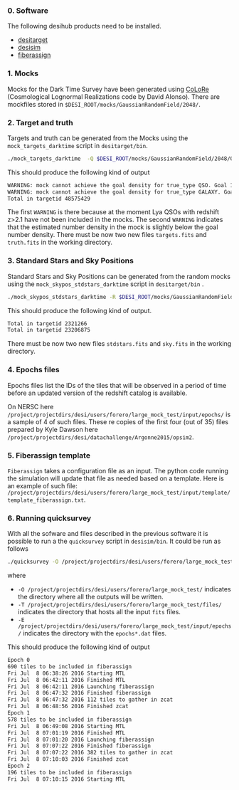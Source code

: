 ### 0. Software

The following desihub products need to be installed.

* [desitarget](https://github.com/desihub/desitarget)
* [desisim](https://github.com/desihub/desisim)
* [fiberassign](https://github.com/desihub/fiberassign)

### 1. Mocks

Mocks for the Dark Time Survey have been generated using [CoLoRe](https://github.com/damonge/CoLoRe) (Cosmological Lognormal Realizations code by David Alonso). There are mockfiles stored in `$DESI_ROOT/mocks/GaussianRandomField/2048/`. 


### 2. Target and truth 

Targets and truth can be generated from the Mocks using the `mock_targets_darktime` script in `desitarget/bin`.

```bash
./mock_targets_darktime  -Q $DESI_ROOT/mocks/GaussianRandomField/2048/QSO.fits -L $DESI_ROOT/mocks/GaussianRandomField/2048/LRG.fits -E $DESI_ROOT/mocks/GaussianRandomField/2048/ELG.fits  -C $DESI_ROOT/mocks/GaussianRandomField/2048/random.fits
```

This should produce the following kind of output

```bash
WARNING: mock cannot achieve the goal density for true_type QSO. Goal 120.0. Mock 1e-06
WARNING: mock cannot achieve the goal density for true_type GALAXY. Goal 2400.0. Mock 2391.9311211
Total in targetid 48575429
```

The first `WARNING` is there because at the moment Lya QSOs with redshift z>2.1 have not been included in the mocks. 
The second `WARNING` indicates that the estimated number density in the mock is slightly below the goal number density.
There must be now two new files `targets.fits` and `truth.fits` in the working directory.


### 3. Standard Stars and Sky Positions

Standard Stars and Sky Positions can be generated from the random mocks using the `mock_skypos_stdstars_darktime` script in `desitarget/bin` .
 
```bash
./mock_skypos_stdstars_darktime -R $DESI_ROOT/mocks/GaussianRandomField/2048/random.fits
```

This should produce the following kind of output.

```bash
Total in targetid 2321266
Total in targetid 23206875
```

There must be now two new files `stdstars.fits` and `sky.fits` in the working directory.


### 4. Epochs files

Epochs files list the IDs of the tiles that will be observed in a period of time before an updated version of the redshift catalog is available.

On NERSC here `/project/projectdirs/desi/users/forero/large_mock_test/input/epochs/` is a sample of 4 of such files. These re copies of the first four (out of 35) files prepared by Kyle Dawson here `/project/projectdirs/desi/datachallenge/Argonne2015/opsim2`.

### 5. Fiberassign template

`Fiberassign` takes a configuration file as an input. The python code running the simulation will update that file as needed based on a template. Here is an example of such file: `/project/projectdirs/desi/users/forero/large_mock_test/input/template/template_fiberassign.txt`.

### 6. Running quicksurvey

With all the sofware and files described in the previous software it is possible to run a the `quicksurvey` script in `desisim/bin`. It could be run as follows

```bash
./quicksurvey -O /project/projectdirs/desi/users/forero/large_mock_test/ -T /project/projectdirs/desi/users/forero/large_mock_test/input/files/ -f /global/homes/f/forero/fiberassign/bin/./fiberassign -E /project/projectdirs/desi/users/forero/large_mock_test/input/epochs/ -t /project/projectdirs/desi/users/forero/large_mock_test/input/template/template_fiberassign.txt -N 3
```
where 

* `-O /project/projectdirs/desi/users/forero/large_mock_test/` indicates the directory where all the outputs will be written.
* `-T /project/projectdirs/desi/users/forero/large_mock_test/files/` indicates the directory that hosts all the input `fits` files.
* `-E /project/projectdirs/desi/users/forero/large_mock_test/input/epochs/` indicates the directory with the `epochs*.dat` files.


This should produce the following kind of output

```bash
Epoch 0
690 tiles to be included in fiberassign
Fri Jul  8 06:38:26 2016 Starting MTL
Fri Jul  8 06:42:11 2016 Finished MTL
Fri Jul  8 06:42:11 2016 Launching fiberassign
Fri Jul  8 06:47:32 2016 Finished fiberassign
Fri Jul  8 06:47:32 2016 112 tiles to gather in zcat
Fri Jul  8 06:48:56 2016 Finished zcat
Epoch 1
578 tiles to be included in fiberassign
Fri Jul  8 06:49:08 2016 Starting MTL
Fri Jul  8 07:01:19 2016 Finished MTL
Fri Jul  8 07:01:20 2016 Launching fiberassign
Fri Jul  8 07:07:22 2016 Finished fiberassign
Fri Jul  8 07:07:22 2016 382 tiles to gather in zcat
Fri Jul  8 07:10:03 2016 Finished zcat
Epoch 2
196 tiles to be included in fiberassign
Fri Jul  8 07:10:15 2016 Starting MTL

```
